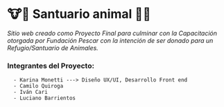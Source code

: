 # 🐮🐔 Santuario animal 🐶🐷
_Sitio web creado como Proyecto Final para culminar con la Capacitación otorgada por Fundación Pescar con la intención de ser donado para un Refugio/Santuario de Animales._ 
### Integrantes del Proyecto:
      - Karina Monetti ---> Diseño UX/UI, Desarrollo Front end
      - Camilo Quiroga
      - Iván Cari
      - Luciano Barrientos
